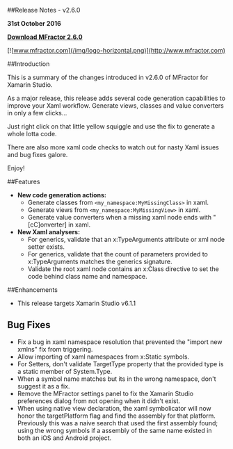 
##Release Notes - v2.6.0

**31st October 2016**

**[Download MFractor 2.6.0](http://addins.mfractor.com/releases/2.06.00/MFractor.MFractor_2.06.00.mpack)**

[![www.mfractor.com](/img/logo-horizontal.png)](http://www.mfractor.com)

##Introduction

This is a summary of the changes introduced in v2.6.0 of MFractor for Xamarin Studio.

As a major release, this release adds several code generation capabilities to improve your Xaml workflow. Generate views, classes and value converters in only a few clicks...

Just right click on that little yellow squiggle and use the fix to generate a whole lotta code.

There are also more xaml code checks to watch out for nasty Xaml issues and bug fixes galore.

Enjoy!

##Features

 - **New code generation actions:**
 	- Generate classes from `<my_namespace:MyMissingClass>` in xaml.
 	- Generate views from `<my_namespace:MyMissingView>` in xaml.
 	- Generate value converters when a missing xaml node ends with "[cC]onverter] in xaml.
 - **New Xaml analysers:**
 	- For generics, validate that an x:TypeArguments attribute or xml node setter exists.
 	- For generics, validate that the count of parameters provided to x:TypeArguments matches the generics signature.
 	- Validate the root xaml node contains an x:Class directive to set the code behind class name and namespace.

##Enhancements

 - This release targets Xamarin Studio v6.1.1

## Bug Fixes

 - Fix a bug in xaml namespace resolution that prevented the "import new xmlns" fix from triggering.
 - Allow importing of xaml namespaces from x:Static symbols.
 - For Setters, don't validate TargetType property that the provided type is a static member of System.Type.
 - When a symbol name matches but its in the wrong namespace, don't suggest it as a fix.
 - Remove the MFractor settings panel to fix the Xamarin Studio preferences dialog from not opening when it didn't exist.
 - When using native view declaration, the xaml symbolicator will now honor the targetPlatform flag and find the assembly for that platform. Previously this was a naive search that used the first assembly found; using the wrong symbols if a assembly of the same name existed in both an iOS and Android project.

